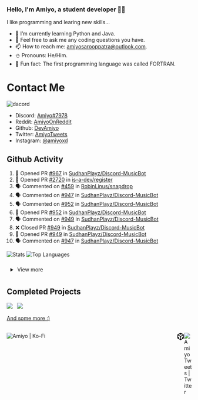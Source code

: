 ### Hello, I'm Amiyo, a student developer 👨‍💻
I like programming and learing new skills...

- 🐍 I’m currently learning Python and Java.
- 💬 Feel free to ask me any coding questions you have.
- 📫 How to reach me: [amiyosarooppatra@outlook.com](mailto:amiyosarooppatra@outlook.com).
- ⛄️ Pronouns: He/Him.
- 🍪 Fun fact: The first programming language was called FORTRAN.


# Contact Me

![dacord](https://discord.c99.nl/widget/theme-4/762587583377047572.png)

- Discord: [Amiyo#7978](https://discordapp.com/users/762587583377047572)
- Reddit: [AmiyoOnReddit](https://reddit.com/u/AmiyoOnReddit)
- Github: [DevAmiyo](https://github.com/DevAmiyo)
- Twitter: [AmiyoTweets](https://twitter.com/AmiyoTweets)
- Instagram: [@amiyoxd](https://www.instagram.com/amiyoxd)


## Github Activity
<!--START_SECTION:activity-->
1. 💪 Opened PR [#967](https://github.com/SudhanPlayz/Discord-MusicBot/pull/967) in [SudhanPlayz/Discord-MusicBot](https://github.com/SudhanPlayz/Discord-MusicBot)
2. 💪 Opened PR [#2720](https://github.com/is-a-dev/register/pull/2720) in [is-a-dev/register](https://github.com/is-a-dev/register)
3. 🗣 Commented on [#459](https://github.com/RobinLinus/snapdrop/issues/459) in [RobinLinus/snapdrop](https://github.com/RobinLinus/snapdrop)
4. 🗣 Commented on [#947](https://github.com/SudhanPlayz/Discord-MusicBot/issues/947) in [SudhanPlayz/Discord-MusicBot](https://github.com/SudhanPlayz/Discord-MusicBot)
5. 🗣 Commented on [#952](https://github.com/SudhanPlayz/Discord-MusicBot/issues/952) in [SudhanPlayz/Discord-MusicBot](https://github.com/SudhanPlayz/Discord-MusicBot)
6. 💪 Opened PR [#952](https://github.com/SudhanPlayz/Discord-MusicBot/pull/952) in [SudhanPlayz/Discord-MusicBot](https://github.com/SudhanPlayz/Discord-MusicBot)
7. 🗣 Commented on [#949](https://github.com/SudhanPlayz/Discord-MusicBot/issues/949) in [SudhanPlayz/Discord-MusicBot](https://github.com/SudhanPlayz/Discord-MusicBot)
8. ❌ Closed PR [#949](https://github.com/SudhanPlayz/Discord-MusicBot/pull/949) in [SudhanPlayz/Discord-MusicBot](https://github.com/SudhanPlayz/Discord-MusicBot)
9. 💪 Opened PR [#949](https://github.com/SudhanPlayz/Discord-MusicBot/pull/949) in [SudhanPlayz/Discord-MusicBot](https://github.com/SudhanPlayz/Discord-MusicBot)
10. 🗣 Commented on [#947](https://github.com/SudhanPlayz/Discord-MusicBot/issues/947) in [SudhanPlayz/Discord-MusicBot](https://github.com/SudhanPlayz/Discord-MusicBot)
<!--END_SECTION:activity-->


![Stats](https://github-readme-stats.vercel.app/api?username=DevAmiyo&layout=compact&hide_border=true&hide_title=true&count_private=true&include_all_commits=true&show_icons=true&bg_color=00000000&text_color=c3c6ce&icon_color=4e64f7) ![Top Languages](https://github-readme-stats.vercel.app/api/top-langs/?username=DevAmiyo&layout=compact&hide_border=true&bg_color=00000000&text_color=c3c6ce)
<!---
<code><img height="20" src="https://raw.githubusercontent.com/github/explore/80688e429a7d4ef2fca1e82350fe8e3517d3494d/topics/javascript/javascript.png"></code>
<code><img height="20" src="https://raw.githubusercontent.com/github/explore/80688e429a7d4ef2fca1e82350fe8e3517d3494d/topics/typescript/typescript.png"></code>
<code><img height="20" src="https://raw.githubusercontent.com/github/explore/80688e429a7d4ef2fca1e82350fe8e3517d3494d/topics/react/react.png"></code>
<code><img height="20" src="https://raw.githubusercontent.com/github/explore/5c058a388828bb5fde0bcafd4bc867b5bb3f26f3/topics/graphql/graphql.png"></code>
<code><img height="20" src="https://raw.githubusercontent.com/github/explore/80688e429a7d4ef2fca1e82350fe8e3517d3494d/topics/nodejs/nodejs.png"></code>
--->
<details style="padding:10px;">
<summary>
    &nbsp;View more
</summary>
<p align="center">
<br>
<img src="http://github-readme-streak-stats.herokuapp.com?user=DevAmiyo&theme=dracula&hide_border=true&date_format=M%20j%5B%2C%20Y%5D&stroke=AB2CDD&ring=946AFD&fire=DD2727&sideLabels=7CDD9F">
<br>
<br>
<img src="https://github-profile-trophy.vercel.app/?username=DevAmiyo&theme=dracula">
<br>
<br>
<img src="https://activity-graph.herokuapp.com/graph?username=DevAmiyo&bg_color=303030&color=ff8a8a&line=ba52ff&point=edffe5&area=true&hide_border=true">
</p>
</details>


## Completed Projects 

<p align="left">
<a href='https://github.com/DevAmiyo/FileEncrypter'><img src='https://github-readme-stats.vercel.app/api/pin/?username=DevAmiyo&repo=FileEncrypter&theme=nightowl&show_icons=true'></a> &nbsp; <a href='https://github.com/DevAmiyo/RockPaperScissors'><img src='https://github-readme-stats.vercel.app/api/pin/?username=DevAmiyo&repo=RockPaperScissors&theme=nightowl&show_icons=true'></a>
</p>

[And some more :)](https://github.com/DevAmiyo?tab=repositories)


<br>


<a href="https://ko-fi.com/amiyo">
  <img align="left" alt="Amiyo | Ko-Fi" src="https://ko-fi.com/img/githubbutton_sm.svg" />
</a>
<a href="https://twitter.com/AmiyoTweets">
  <img align="right" alt="AmiyoTweets | Twitter" width="21px" src="https://raw.githubusercontent.com/anuraghazra/anuraghazra/master/assets/twitter.svg" />
</a>
<a href="https://codesandbox.io/u/Amiyo">
  <img align="right" alt="Amiyo | CodeSandbox" width="20px" src="https://raw.githubusercontent.com/anuraghazra/anuraghazra/master/assets/codesandbox.svg" />
</a>

<!---
DevAmiyo/DevAmiyo is a ✨ **special** ✨ repository because its `README.md` (this file) appears on your GitHub profile.
You can click the Preview link to take a look at your changes.
--->
